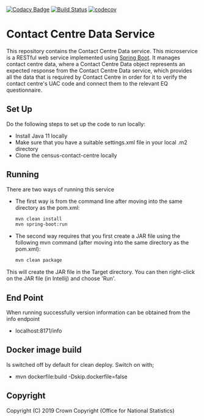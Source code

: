 [![Codacy Badge](https://api.codacy.com/project/badge/Grade/3ba6416fd11d41fdaf281e7dab6042dc)](https://www.codacy.com/app/philwhiles/census-contact-centre-service?utm_source=github.com&amp;utm_medium=referral&amp;utm_content=ONSdigital/census-contact-centre-service&amp;utm_campaign=Badge_Grade)
[![Build Status](https://travis-ci.com/ONSdigital/census-contact-centre-service.svg?branch=master)](https://travis-ci.com/ONSdigital/census-contact-centre-service)
[![codecov](https://codecov.io/gh/ONSdigital/census-contact-centre-service/branch/master/graph/badge.svg)](https://codecov.io/gh/ONSdigital/census-contact-centre-service)

# Contact Centre Data Service

This repository contains the Contact Centre Data service. This microservice is a RESTful web service implemented using [Spring Boot](http://projects.spring.io/spring-boot/). It manages contact centre data, where a Contact Centre Data object represents an expected response from the Contact Centre Data service, which provides all the data that is required by Contact Centre in order for it to verify the contact centre's UAC code and connect them to the relevant EQ questionnaire.

## Set Up

Do the following steps to set up the code to run locally:
* Install Java 11 locally
* Make sure that you have a suitable settings.xml file in your local .m2 directory
* Clone the census-contact-centre locally

## Running

There are two ways of running this service

* The first way is from the command line after moving into the same directory as the pom.xml:
    ```bash
    mvn clean install
    mvn spring-boot:run
    ```
* The second way requires that you first create a JAR file using the following mvn command (after moving into the same directory as the pom.xml):
    ```bash
    mvn clean package
    ```
This will create the JAR file in the Target directory. You can then right-click on the JAR file (in Intellij) and choose 'Run'.

## End Point

When running successfully version information can be obtained from the info endpoint
    
* localhost:8171/info
    
## Docker image build

Is switched off by default for clean deploy. Switch on with;

* mvn dockerfile:build -Dskip.dockerfile=false

    
## Copyright
Copyright (C) 2019 Crown Copyright (Office for National Statistics)
